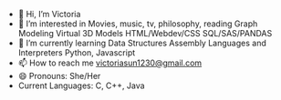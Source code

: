 - 👋 Hi, I’m Victoria 
- 👀 I’m interested in
    Movies, music, tv, philosophy, reading
    Graph Modeling
    Virtual 3D Models
    HTML/Webdev/CSS
    SQL/SAS/PANDAS
- 🌱 I’m currently learning
    Data Structures
    Assembly Languages and Interpreters
    Python, Javascript
- 📫 How to reach me
    victoriasun1230@gmail.com
- 😄 Pronouns:
    She/Her
- Current Languages:
    C, C++, Java


<!---
PublicEnemyNum1/PublicEnemyNum1 is a ✨ special ✨ repository because its `README.md` (this file) appears on your GitHub profile.
You can click the Preview link to take a look at your changes.
--->
